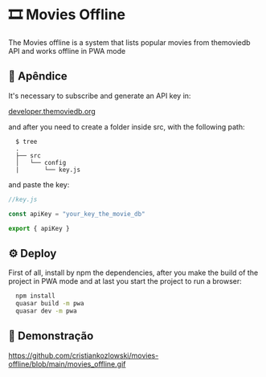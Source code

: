 
# 🎞 Movies Offline

The Movies offline is a system that lists popular movies from themoviedb API and works offline in PWA mode



## 📜 Apêndice

It's necessary to subscribe and generate an API key in:

[developer.themoviedb.org](https://developer.themoviedb.org/docs)

and after you need to create a folder inside src, with the following path:

```shell
  $ tree
  .
  ├── src
  │   └── config
  |       └── key.js
```

and paste the key:

```javascript
//key.js

const apiKey = "your_key_the_movie_db"

export { apiKey }
```





## ⚙️ Deploy

First of all, install by npm the dependencies, after you make the build of the project in PWA mode and at last you start the project to run a browser:

```bash
  npm install
  quasar build -m pwa
  quasar dev -m pwa
```

## 📲 Demonstração

https://github.com/cristiankozlowski/movies-offline/blob/main/movies_offline.gif

